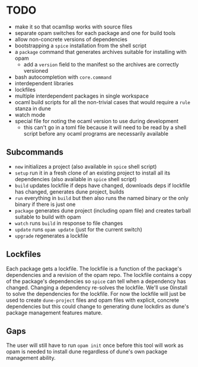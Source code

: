 # TODO

- make it so that ocamllsp works with source files
- separate opam switches for each package and one for build tools
- allow non-concrete versions of dependencies
- bootstrapping a `spice` installation from the shell script
- a `package` command that generates archives suitable for installing with opam
  - add a `version` field to the manifest so the archives are correctly versioned
- bash autocompletion with `core.command`
- interdependent libraries
- lockfiles
- multiple interdependent packages in single workspace
- ocaml build scripts for all the non-trivial cases that would require a `rule` stanza in dune
- watch mode
- special file for noting the ocaml version to use during development
  - this can't go in a toml file because it will need to be read by a shell
    script before any ocaml programs are necessarily available

## Subcommands

- `new` initializes a project (also available in `spice` shell script)
- `setup` run it in a fresh clone of an existing project to install all its dependencies (also available in `spice` shell script)
- `build` updates lockfile if deps have changed, downloads deps if lockfile has changed, generates dune project, builds
- `run` everything in `build` but then also runs the named binary or the only binary if there is just one
- `package` generates dune project (including opam file) and creates tarball suitable to build with opam
- `watch` runs `build` in response to file changes
- `update` runs `opam update` (just for the current switch)
- `upgrade` regenerates a lockfile

## Lockfiles

Each package gets a lockfile. The lockfile is a function of the package's
dependencies and a revision of the opam repo. The lockfile contains a copy of
the package's dependencies so `spice` can tell when a dependency has changed.
Changing a dependency re-solves the lockfile. We'll use 0install to solve the
dependencies for the lockfile. For now the lockfile will just be used to create
`dune-project` files and opam files with explicit, concrete dependencies but
this could change to generating dune lockdirs as dune's package management
features mature.

## Gaps

The user will still have to run `opam init` once before this tool will work as
opam is needed to install dune regardless of dune's own package management
ability.
